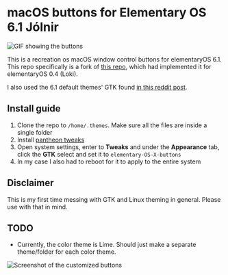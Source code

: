 # macOS buttons for Elementary OS 6.1 Jólnir

![GIF showing the buttons](https://media1.giphy.com/media/Vko7V62Mjc8JRQWk7t/giphy.gif?cid=790b7611d02c43c60dddd162a3d3c137c09e7c55c4f2de90&rid=giphy.gif&ct=g)

This is a recreation os macOS window control buttons for elementaryOS 6.1. This repo specifically is a fork of [this repo](https://github.com/yarik-vv/OS-X-buttons), which had implemented it for elementaryOS 0.4 (Loki).

I also used the 6.1 default themes' GTK found [in this reddit post](https://www.reddit.com/r/elementaryos/comments/ncey26/i_ripped_the_elementary_os_6_gtk_themes_for_use/).

## Install guide

1.  Clone the repo to `/home/.themes`. Make sure all the files are inside a single folder
2.  Install [pantheon tweaks](https://github.com/pantheon-tweaks/pantheon-tweaks)
3.  Open system settings, enter to **Tweaks** and under the **Appearance** tab, click the **GTK** select and set it to `elementary-OS-X-buttons`
4.  In my case I also had to reboot for it to apply to the entire system

## Disclaimer

This is my first time messing with GTK and Linux theming in general. Please use with that in mind.

## TODO

-   Currently, the color theme is Lime. Should just make a separate theme/folder for each color theme.

![Screenshot of the customized buttons](https://i.imgur.com/JPrfe3x.png)
